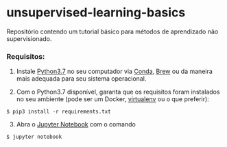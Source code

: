 # unsupervised-learning-basics
Repositório contendo um tutorial básico para métodos de aprendizado não supervisionado.


### Requisitos:

1. Instale [Python3.7](https://www.python.org/) no seu computador via [Conda](https://docs.conda.io/projects/conda/en/latest/user-guide/install/index.html), [Brew](https://brew.sh/) ou da maneira mais adequada para seu sistema operacional.

2. Com o Python3.7 disponível, garanta que os requisitos foram instalados no seu ambiente (pode ser um Docker, [virtualenv](https://virtualenv.pypa.io/en/latest/) ou o que preferir):
```console
$ pip3 install -r requirements.txt
```

3. Abra o [Jupyter Notebook](https://jupyter.org/) com o comando
```console
$ jupyter notebook
```
